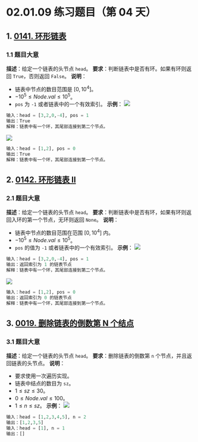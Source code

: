 # 02.01.09 练习题目（第 04 天）
## 1. [0141. 环形链表](https://leetcode.cn/problems/linked-list-cycle/)
### 1.1 题目大意
**描述**：给定一个链表的头节点 `head`。
**要求**：判断链表中是否有环。如果有环则返回 `True`，否则返回 `False`。
**说明**：
- 链表中节点的数目范围是 $[0, 10^4]$。
- $-10^5 \le Node.val \le 10^5$。
- `pos` 为 `-1` 或者链表中的一个有效索引。
**示例**：
![](https://assets.leetcode-cn.com/aliyun-lc-upload/uploads/2018/12/07/circularlinkedlist.png)
```python
输入：head = [3,2,0,-4], pos = 1
输出：True
解释：链表中有一个环，其尾部连接到第二个节点。
```
![](https://assets.leetcode-cn.com/aliyun-lc-upload/uploads/2018/12/07/circularlinkedlist_test2.png)
```python
输入：head = [1,2], pos = 0
输出：True
解释：链表中有一个环，其尾部连接到第一个节点。
```
## 2. [0142. 环形链表 II](https://leetcode.cn/problems/linked-list-cycle-ii/)
### 2.1 题目大意
**描述**：给定一个链表的头节点 `head`。
**要求**：判断链表中是否有环，如果有环则返回入环的第一个节点，无环则返回 `None`。
**说明**：
- 链表中节点的数目范围在范围 $[0, 10^4]$ 内。
- $-10^5 \le Node.val \le 10^5$。
- `pos` 的值为 `-1` 或者链表中的一个有效索引。
**示例**：
![](https://assets.leetcode.com/uploads/2018/12/07/circularlinkedlist.png)
```python
输入：head = [3,2,0,-4], pos = 1
输出：返回索引为 1 的链表节点
解释：链表中有一个环，其尾部连接到第二个节点。
```
![](https://assets.leetcode-cn.com/aliyun-lc-upload/uploads/2018/12/07/circularlinkedlist_test2.png)
```python
输入：head = [1,2], pos = 0
输出：返回索引为 0 的链表节点
解释：链表中有一个环，其尾部连接到第一个节点。
```
## 3. [0019. 删除链表的倒数第 N 个结点](https://leetcode.cn/problems/remove-nth-node-from-end-of-list/)
### 3.1 题目大意
**描述**：给定一个链表的头节点 `head`。
**要求**：删除链表的倒数第 `n` 个节点，并且返回链表的头节点。
**说明**：
- 要求使用一次遍历实现。
- 链表中结点的数目为 `sz`。
- $1 \le sz \le 30$。
- $0 \le Node.val \le 100$。
- $1 \le n \le sz$。
**示例**：
![](https://assets.leetcode.com/uploads/2020/10/03/remove_ex1.jpg)
```python
输入：head = [1,2,3,4,5], n = 2
输出：[1,2,3,5]
输入：head = [1], n = 1
输出：[]
```